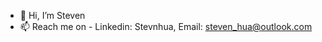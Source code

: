 - 👋 Hi, I’m Steven
- 📫 Reach me on - Linkedin: Stevnhua, Email: steven_hua@outlook.com
<!---
stevnhua/stevnhua is a ✨ special ✨ repository because its `README.md` (this file) appears on your GitHub profile.
You can click the Preview link to take a look at your changes.
--->
